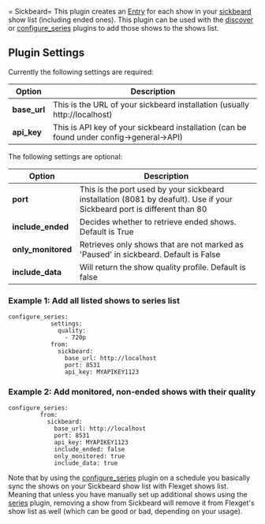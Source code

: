 = Sickbeard=
This plugin creates an [Entry](/Entry) for each show in your [sickbeard](http://sickbeard.com/) show list (including ended ones).
This plugin can be used with the [discover](/Plugins/discover) or [configure_series](/Plugins/configure_series) plugins to add those shows to the shows list.

## Plugin Settings
Currently the following settings are required:


|  Option  |  Description  |
| --- | --- |
| **base_url** | This is the URL of your sickbeard installation (usually http://localhost)  |
| **api_key** | This is API key of your sickbeard installation (can be found under config->general->API)   |

The following settings are optional:


|  Option  |  Description  |
| --- | --- |
| **port** | This is the port used by your sickbeard installation (8081 by deafult). Use if your Sickbeard port is different than 80  |
| **include_ended** |  Decides whether to retrieve ended shows. Default is True  |
| **only_monitored** |  Retrieves only shows that are not marked as 'Paused' in sickbeard. Default is False  |
| **include_data** |  Will return the show quality profile. Default is false  |


### Example 1: Add all listed shows to series list
```
configure_series:
            settings:
              quality:
                - 720p
            from:
              sickbeard:
                base_url: http://localhost
                port: 8531
                api_key: MYAPIKEY1123
```

### Example 2: Add monitored, non-ended shows with their quality
```
configure_series:
         from:
           sickbeard:
             base_url: http://localhost
             port: 8531
             api_key: MYAPIKEY1123
             include_ended: false
             only_monitored: true
             include_data: true
```
Note that by using the [configure_series](/Plugins/configure_series) plugin on a schedule you basically sync the shows on your Sickbeard show list with Flexget shows list. Meaning that unless you have manually set up additional shows using the [series](/Plugins/series) plugin, removing a show from Sickbeard will remove it from Flexget's show list as well (which can be good or bad, depending on your usage).